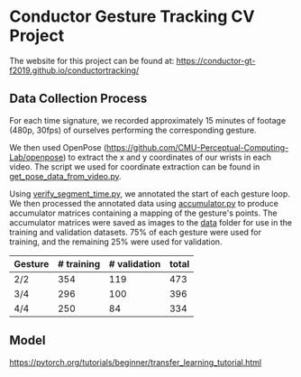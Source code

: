 # Conductor Gesture Tracking CV Project
The website for this project can be found at: https://conductor-gt-f2019.github.io/conductortracking/

## Data Collection Process
For each time signature, we recorded approximately 15 minutes of footage (480p, 30fps) of ourselves performing the corresponding gesture.

We then used OpenPose (https://github.com/CMU-Perceptual-Computing-Lab/openpose) to extract the x and y coordinates of our wrists in each video. The script we used for coordinate extraction can be found in [get_pose_data_from_video.py](get_pose_data_from_video.py).

Using [verify_segment_time.py](verify_segment_time.py), we annotated the start of each gesture loop. We then processed the annotated data using [accumulator.py](accumulator.py) to produce accumulator matrices containing a mapping of the gesture's points. The accumulator matrices were saved as images to the [data](/data/) folder for use in the training and validation datasets. 75% of each gesture were used for training, and the remaining 25% were used for validation.

| Gesture | # training | # validation | total |
| ------- | ---------- | -------------| ----- |
| 2/2     | 354        | 119          | 473   |
| 3/4     | 296        | 100          | 396   |
| 4/4     | 250        | 84           | 334   |


## Model
https://pytorch.org/tutorials/beginner/transfer_learning_tutorial.html
